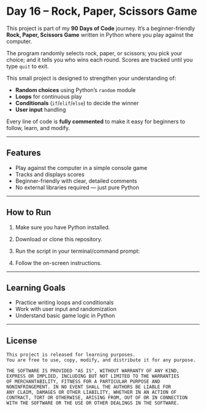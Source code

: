 

# Day 16 – Rock, Paper, Scissors Game

This project is part of my **90 Days of Code** journey.
It’s a beginner-friendly **Rock, Paper, Scissors Game** written in Python where you play against the computer.

The program randomly selects rock, paper, or scissors; you pick your choice; and it tells you who wins each round. Scores are tracked until you type `quit` to exit.

This small project is designed to strengthen your understanding of:

* **Random choices** using Python’s `random` module
* **Loops** for continuous play
* **Conditionals** (`if`/`elif`/`else`) to decide the winner
* **User input** handling

Every line of code is **fully commented** to make it easy for beginners to follow, learn, and modify.

---

## Features

* Play against the computer in a simple console game
* Tracks and displays scores
* Beginner-friendly with clear, detailed comments
* No external libraries required — just pure Python

---

## How to Run

1. Make sure you have Python installed.
2. Download or clone this repository.
3. Run the script in your terminal/command prompt:


4. Follow the on-screen instructions.

---

## Learning Goals

* Practice writing loops and conditionals
* Work with user input and randomization
* Understand basic game logic in Python

---

## License

```
This project is released for learning purposes.  
You are free to use, copy, modify, and distribute it for any purpose.  

THE SOFTWARE IS PROVIDED "AS IS", WITHOUT WARRANTY OF ANY KIND, 
EXPRESS OR IMPLIED, INCLUDING BUT NOT LIMITED TO THE WARRANTIES 
OF MERCHANTABILITY, FITNESS FOR A PARTICULAR PURPOSE AND 
NONINFRINGEMENT. IN NO EVENT SHALL THE AUTHORS BE LIABLE FOR 
ANY CLAIM, DAMAGES OR OTHER LIABILITY, WHETHER IN AN ACTION OF 
CONTRACT, TORT OR OTHERWISE, ARISING FROM, OUT OF OR IN CONNECTION 
WITH THE SOFTWARE OR THE USE OR OTHER DEALINGS IN THE SOFTWARE.
